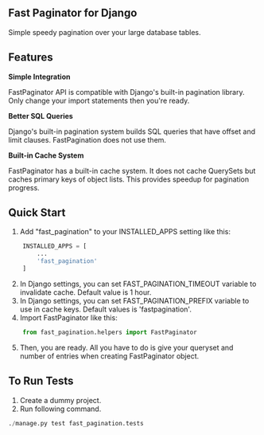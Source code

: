 ## Fast Paginator for Django
Simple speedy pagination over your large database tables.

## Features

**Simple Integration**

FastPaginator API is compatible with Django's built-in pagination library. Only change your import statements then you're ready.

**Better SQL Queries**

Django's built-in pagination system builds SQL queries that have offset and limit clauses. FastPagination does not use them.

**Built-in Cache System**

FastPaginator has a built-in cache system. It does not cache QuerySets but caches primary keys of object lists. This provides speedup for pagination progress.

## Quick Start

1. Add "fast_pagination" to your INSTALLED_APPS setting like this:
```python
    INSTALLED_APPS = [
        ... 
        'fast_pagination'
    ]
```
2. In Django settings, you can set FAST_PAGINATION_TIMEOUT variable to invalidate cache. Default value is 1 hour.
3. In Django settings, you can set FAST_PAGINATION_PREFIX variable to use in cache keys. Default values is 'fastpagination'.
4. Import FastPaginator like this:
```python
    from fast_pagination.helpers import FastPaginator
```
5. Then, you are ready. All you have to do is give your queryset and number of entries when creating FastPaginator object.

## To Run Tests

1. Create a dummy project.
2. Run following command.
```python
./manage.py test fast_pagination.tests
```
